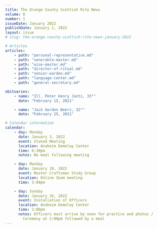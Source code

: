 ```yaml
---
title: The Orange County Scottish Rite News
volume: 8
number: 1
issueDate: January 2022
publishDate: January 1, 2022
layout: issue
# slug: the-orange-county-scottish-rite-news-january-2022

# Articles
articles:
    - path: "personal-representative.md"
    - path: "venerable-master.md"
    - path: "wise-master.md"
    - path: "director-of-ritual.md"
    - path: "senior-warden.md"
    - path: "language-center.md"
    - path: "general-secretary.md"

obituaries:
    - name: "Ill. Peter Henry Jantz, 33°"
      date: "February 15, 2021"

    - name: "Jack Gordon Beers, 32°"
      date: "February 25, 2021"

# Calendar information
calendar:
    - day: Monday
      date: January 3, 2022
      event: Stated Meeting
      location: Anaheim Demolay Center
      time: 6:30pm
      notes: No meal following meeting

    - day: Monday
      date: January 10, 2022
      event: Master Craftsman Study Group
      location: Online Zoom meeting
      time: 5:00pm

    - day: Sunday
      date: January 16, 2022
      event: Installation of Officers
      location: Anaheim Demolay Center
      time: 2:00pm
      notes: Officers must arrive by noon for practice and photos /
        Ceremony at 2:00pm followed by a meal
---
```

